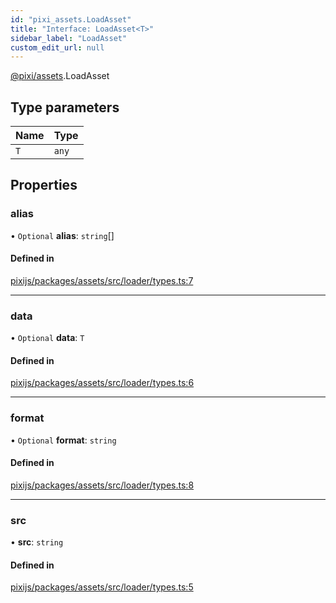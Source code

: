 ```yaml
---
id: "pixi_assets.LoadAsset"
title: "Interface: LoadAsset<T>"
sidebar_label: "LoadAsset"
custom_edit_url: null
---
```


[@pixi/assets](../modules/pixi_assets.md).LoadAsset

## Type parameters

| Name | Type |
| :------ | :------ |
| `T` | `any` |

## Properties

### alias

• `Optional` **alias**: `string`[]

#### Defined in

[pixijs/packages/assets/src/loader/types.ts:7](https://github.com/pixijs/pixijs/blob/2194fe5c5/packages/assets/src/loader/types.ts#L7)

___

### data

• `Optional` **data**: `T`

#### Defined in

[pixijs/packages/assets/src/loader/types.ts:6](https://github.com/pixijs/pixijs/blob/2194fe5c5/packages/assets/src/loader/types.ts#L6)

___

### format

• `Optional` **format**: `string`

#### Defined in

[pixijs/packages/assets/src/loader/types.ts:8](https://github.com/pixijs/pixijs/blob/2194fe5c5/packages/assets/src/loader/types.ts#L8)

___

### src

• **src**: `string`

#### Defined in

[pixijs/packages/assets/src/loader/types.ts:5](https://github.com/pixijs/pixijs/blob/2194fe5c5/packages/assets/src/loader/types.ts#L5)
